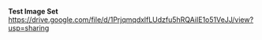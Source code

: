 **Test Image Set**
https://drive.google.com/file/d/1PrjqmqdxlfLUdzfu5hRQAiIE1o51VeJJ/view?usp=sharing
